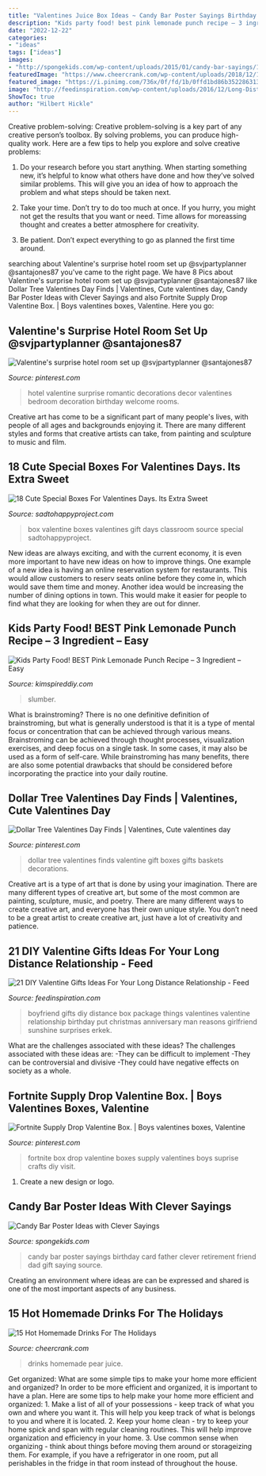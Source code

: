 ```yaml
---
title: "Valentines Juice Box Ideas ~ Candy Bar Poster Sayings Birthday Card Father Clever Retirement Friend Dad Gift Saying Source"
description: "Kids party food! best pink lemonade punch recipe – 3 ingredient – easy"
date: "2022-12-22"
categories:
- "ideas"
tags: ["ideas"]
images:
- "http://spongekids.com/wp-content/uploads/2015/01/candy-bar-sayings/12-candy-bar-saying-ideas.jpg"
featuredImage: "https://www.cheercrank.com/wp-content/uploads/2018/12/13.jpg"
featured_image: "https://i.pinimg.com/736x/0f/fd/1b/0ffd1bd86b3522863136e70ec7f2b902.jpg"
image: "http://feedinspiration.com/wp-content/uploads/2016/12/Long-Distance-Boyfriend-Gifts.jpg"
ShowToc: true
author: "Hilbert Hickle"
---
```



Creative problem-solving:
Creative problem-solving is a key part of any creative person’s toolbox. By solving problems, you can produce high-quality work. Here are a few tips to help you explore and solve creative problems:
1) Do your research before you start anything. When starting something new, it’s helpful to know what others have done and how they’ve solved similar problems. This will give you an idea of how to approach the problem and what steps should be taken next.

2) Take your time. Don’t try to do too much at once. If you hurry, you might not get the results that you want or need. Time allows for moreassing thought and creates a better atmosphere for creativity.

3) Be patient. Don’t expect everything to go as planned the first time around.

	

		
searching about Valentine&#039;s surprise hotel room set up @svjpartyplanner @santajones87 you've came to the right page. We have 8 Pics about Valentine&#039;s surprise hotel room set up @svjpartyplanner @santajones87 like Dollar Tree Valentines Day Finds | Valentines, Cute valentines day, Candy Bar Poster Ideas with Clever Sayings and also Fortnite Supply Drop Valentine Box. | Boys valentines boxes, Valentine. Here you go:
		
    
## Valentine&#039;s Surprise Hotel Room Set Up @svjpartyplanner @santajones87

<img loading=lazy src="https://i.pinimg.com/1200x/a2/32/1f/a2321fd5d76957f7ae2cc1cdf709924f.jpg" onerror="this.onerror=null;this.src='https://tse4.mm.bing.net/th?id=OIP.S0-hDvyYnAwrREX78B9WxgHaJ4&amp;pid=15.1';" alt="Valentine&#039;s surprise hotel room set up @svjpartyplanner @santajones87">

_Source: pinterest.com_

>hotel valentine surprise romantic decorations decor valentines bedroom decoration birthday welcome rooms. 

	

Creative art has come to be a significant part of many people's lives, with people of all ages and backgrounds enjoying it. There are many different styles and forms that creative artists can take, from painting and sculpture to music and film.

    
## 18 Cute Special Boxes For Valentines Days. Its Extra Sweet

<img loading=lazy src="https://sadtohappyproject.com/wp-content/uploads/2016/01/valentine-boxes-6.jpg" onerror="this.onerror=null;this.src='https://tse1.mm.bing.net/th?id=OIP.nXSOVd3S4uCTvCyOp8sYhwHaLI&amp;pid=15.1';" alt="18 Cute Special Boxes For Valentines Days. Its Extra Sweet">

_Source: sadtohappyproject.com_

>box valentine boxes valentines gift days classroom source special sadtohappyproject. 

	

New ideas are always exciting, and with the current economy, it is even more important to have new ideas on how to improve things. One example of a new idea is having an online reservation system for restaurants. This would allow customers to reserv seats online before they come in, which would save them time and money. Another idea would be increasing the number of dining options in town. This would make it easier for people to find what they are looking for when they are out for dinner.

    
## Kids Party Food! BEST Pink Lemonade Punch Recipe – 3 Ingredient – Easy

<img loading=lazy src="https://kimspireddiy.com/wp-content/uploads/2020/01/party-food-pink-lemonade-punch-1-1.jpg" onerror="this.onerror=null;this.src='https://tse3.mm.bing.net/th?id=OIP.5WpgIICrJtfXgV1NroagUwHaLH&amp;pid=15.1';" alt="Kids Party Food! BEST Pink Lemonade Punch Recipe – 3 Ingredient – Easy">

_Source: kimspireddiy.com_

>slumber. 

	

What is brainstroming?
There is no one definitive definition of brainstroming, but what is generally understood is that it is a type of mental focus or concentration that can be achieved through various means. Brainstroming can be achieved through thought processes, visualization exercises, and deep focus on a single task. In some cases, it may also be used as a form of self-care. While brainstroming has many benefits, there are also some potential drawbacks that should be considered before incorporating the practice into your daily routine.

    
## Dollar Tree Valentines Day Finds | Valentines, Cute Valentines Day

<img loading=lazy src="https://i.pinimg.com/736x/0f/fd/1b/0ffd1bd86b3522863136e70ec7f2b902.jpg" onerror="this.onerror=null;this.src='https://tse2.mm.bing.net/th?id=OIP.OrDHFQbbIGXMoUGqFBqv-wHaLG&amp;pid=15.1';" alt="Dollar Tree Valentines Day Finds | Valentines, Cute valentines day">

_Source: pinterest.com_

>dollar tree valentines finds valentine gift boxes gifts baskets decorations. 

	

Creative art is a type of art that is done by using your imagination. There are many different types of creative art, but some of the most common are painting, sculpture, music, and poetry. There are many different ways to create creative art, and everyone has their own unique style. You don’t need to be a great artist to create creative art, just have a lot of creativity and patience.

    
## 21 DIY Valentine Gifts Ideas For Your Long Distance Relationship - Feed

<img loading=lazy src="http://feedinspiration.com/wp-content/uploads/2016/12/Long-Distance-Boyfriend-Gifts.jpg" onerror="this.onerror=null;this.src='https://tse1.mm.bing.net/th?id=OIP.RKVqmqdzYINvoh815rt4dAHaJ_&amp;pid=15.1';" alt="21 DIY Valentine Gifts Ideas For Your Long Distance Relationship - Feed">

_Source: feedinspiration.com_

>boyfriend gifts diy distance box package things valentines valentine relationship birthday put christmas anniversary man reasons girlfriend sunshine surprises erkek. 

	

What are the challenges associated with these ideas?
The challenges associated with these ideas are: 
-They can be difficult to implement
-They can be controversial and divisive
-They could have negative effects on society as a whole.

    
## Fortnite Supply Drop Valentine Box. | Boys Valentines Boxes, Valentine

<img loading=lazy src="https://i.pinimg.com/736x/a7/c2/4d/a7c24d18959b01d25f9664086cf4f2f2.jpg" onerror="this.onerror=null;this.src='https://tse4.mm.bing.net/th?id=OIP.RI6TQrYW4oNODKsHVMNj-AHaJ3&amp;pid=15.1';" alt="Fortnite Supply Drop Valentine Box. | Boys valentines boxes, Valentine">

_Source: pinterest.com_

>fortnite box drop valentine boxes supply valentines boys suprise crafts diy visit. 

	

1. Create a new design or logo.

    
## Candy Bar Poster Ideas With Clever Sayings

<img loading=lazy src="http://spongekids.com/wp-content/uploads/2015/01/candy-bar-sayings/12-candy-bar-saying-ideas.jpg" onerror="this.onerror=null;this.src='https://tse2.mm.bing.net/th?id=OIP.xXtAGYzQS3vZBkdTWtcs0wHaJ4&amp;pid=15.1';" alt="Candy Bar Poster Ideas with Clever Sayings">

_Source: spongekids.com_

>candy bar poster sayings birthday card father clever retirement friend dad gift saying source. 

	

Creating an environment where ideas are can be expressed and shared is one of the most important aspects of any business.

    
## 15 Hot Homemade Drinks For The Holidays

<img loading=lazy src="https://www.cheercrank.com/wp-content/uploads/2018/12/13.jpg" onerror="this.onerror=null;this.src='https://tse3.mm.bing.net/th?id=OIP.zt_XLKzIxjiSyNL_27X9FwHaLH&amp;pid=15.1';" alt="15 Hot Homemade Drinks For The Holidays">

_Source: cheercrank.com_

>drinks homemade pear juice. 

	

Get organized: What are some simple tips to make your home more efficient and organized?
In order to be more efficient and organized, it is important to have a plan. Here are some tips to help make your home more efficient and organized: 1. Make a list of all of your possessions - keep track of what you own and where you want it. This will help you keep track of what is belongs to you and where it is located. 
2. Keep your home clean - try to keep your home spick and span with regular cleaning routines. This will help improve organization and efficiency in your home. 3. Use common sense when organizing - think about things before moving them around or storageizing them. For example, if you have a refrigerator in one room, put all perishables in the fridge in that room instead of throughout the house. 
